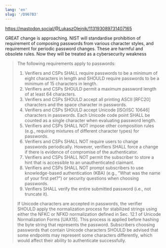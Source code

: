 ```yaml
---
lang: 'en'
slug: '/D967B3'
---
```


https://mastodon.social/@LukaszOlejnik/113193089731407165

GREAT change is approaching. NIST will standardise prohibition of requirement of composing passwords from various character styles, and requirement for periodic password changes. These are harmful and obsolete rules. Now they will be treated as a cybersecurity weakness

> The following requirements apply to passwords:
>
> 1. Verifiers and CSPs SHALL require passwords to be a minimum of eight characters in length and SHOULD require passwords to be a minimum of 15 characters in length.
> 2. Verifiers and CSPs SHOULD permit a maximum password length of at least 64 characters.
> 3. Verifiers and CSPs SHOULD accept all printing ASCII [RFC20] characters and the space character in passwords.
> 4. Verifiers and CSPs SHOULD accept Unicode [ISO/ISC 10646] characters in passwords. Each Unicode code point SHALL be counted as a single character when evaluating password length.
> 5. Verifiers and CSPs SHALL NOT impose other composition rules (e.g., requiring mixtures of different character types) for passwords.
> 6. Verifiers and CSPs SHALL NOT require users to change passwords periodically. However, verifiers SHALL force a change if there is evidence of compromise of the authenticator.
> 7. Verifiers and CSPs SHALL NOT permit the subscriber to store a hint that is accessible to an unauthenticated claimant.
> 8. Verifiers and CSPs SHALL NOT prompt subscribers to use knowledge-based authentication (KBA) (e.g., "What was the name of your first pet?") or security questions when choosing passwords.
> 9. Verifiers SHALL verify the entire submitted password (i.e., not truncate it).
>
> If Unicode characters are accepted in passwords, the verifier SHOULD apply the normalization process for stabilized strings using either the NFKC or NFKD normalization defined in Sec. 12.1 of Unicode Normalization Forms [UAX15]. This process is applied before hashing the byte string that represents the password. Subscribers choosing passwords that contain Unicode characters SHOULD be advised that some endpoints may represent some characters differently, which would affect their ability to authenticate successfully.
